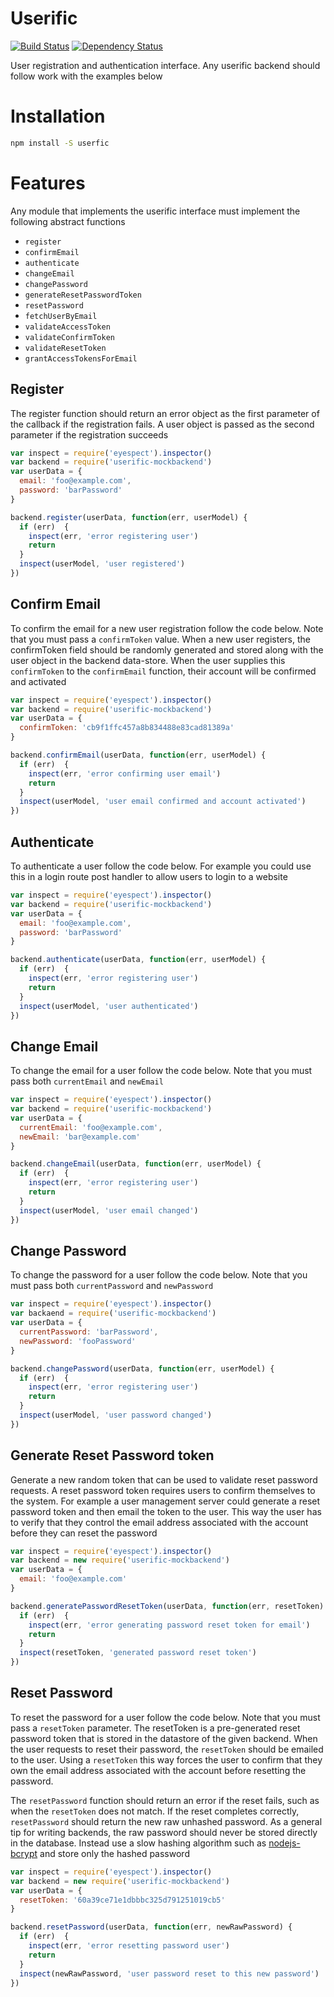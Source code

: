 # Userific

[![Build Status](https://travis-ci.org/nisaacson/userific.png)](https://travis-ci.org/nisaacson/userific)
[![Dependency Status](https://david-dm.org/nisaacson/userific.png)](https://david-dm.org/nisaacson/userific)

User registration and authentication interface. Any userific backend should follow work with the examples below


# Installation
```bash
npm install -S userfic
```

# Features

Any module that implements the userific interface must implement the following abstract functions

* `register`
* `confirmEmail`
* `authenticate`
* `changeEmail`
* `changePassword`
* `generateResetPasswordToken`
* `resetPassword`
* `fetchUserByEmail`
* `validateAccessToken`
* `validateConfirmToken`
* `validateResetToken`
* `grantAccessTokensForEmail`


## Register

The register function should return an error object as the first parameter of the callback if the registration fails. A user object is passed as the second parameter if the registration succeeds

```javascript
var inspect = require('eyespect').inspector()
var backend = require('userific-mockbackend')
var userData = {
  email: 'foo@example.com',
  password: 'barPassword'
}

backend.register(userData, function(err, userModel) {
  if (err)  {
    inspect(err, 'error registering user')
    return
  }
  inspect(userModel, 'user registered')
})
```


## Confirm Email

To confirm the email for a new user registration follow the code below. Note that you must pass a `confirmToken` value. When a new user registers, the confirmToken field should be randomly generated and stored along with the user object in the backend data-store. When the user supplies this `confirmToken` to the `confirmEmail` function, their account will be confirmed and activated

```javascript
var inspect = require('eyespect').inspector()
var backend = require('userific-mockbackend')
var userData = {
  confirmToken: 'cb9f1ffc457a8b834488e83cad81389a'
}

backend.confirmEmail(userData, function(err, userModel) {
  if (err)  {
    inspect(err, 'error confirming user email')
    return
  }
  inspect(userModel, 'user email confirmed and account activated')
})
```

## Authenticate
To authenticate a user follow the code below. For example you could use this in a login route post handler to allow users to login to a website

```javascript
var inspect = require('eyespect').inspector()
var backend = require('userific-mockbackend')
var userData = {
  email: 'foo@example.com',
  password: 'barPassword'
}

backend.authenticate(userData, function(err, userModel) {
  if (err)  {
    inspect(err, 'error registering user')
    return
  }
  inspect(userModel, 'user authenticated')
})
```

## Change Email
To change the email for a user follow the code below. Note that you must pass both `currentEmail` and `newEmail`

```javascript
var inspect = require('eyespect').inspector()
var backend = require('userific-mockbackend')
var userData = {
  currentEmail: 'foo@example.com',
  newEmail: 'bar@example.com'
}

backend.changeEmail(userData, function(err, userModel) {
  if (err)  {
    inspect(err, 'error registering user')
    return
  }
  inspect(userModel, 'user email changed')
})
```

## Change Password
To change the password for a user follow the code below. Note that you must pass both `currentPassword` and `newPassword`

```javascript
var inspect = require('eyespect').inspector()
var backaend = require('userific-mockbackend')
var userData = {
  currentPassword: 'barPassword',
  newPassword: 'fooPassword'
}

backend.changePassword(userData, function(err, userModel) {
  if (err)  {
    inspect(err, 'error registering user')
    return
  }
  inspect(userModel, 'user password changed')
})
```
## Generate Reset Password token

Generate a new random token that can be used to validate reset password requests. A reset password token requires users to confirm themselves to the system. For example a user management server could generate a reset password token and then email the token to the user. This way the user has to verify that they control the email address associated with the account before they can reset the password

```javascript
var inspect = require('eyespect').inspector()
var backend = new require('userific-mockbackend')
var userData = {
  email: 'foo@example.com'
}

backend.generatePasswordResetToken(userData, function(err, resetToken) {
  if (err)  {
    inspect(err, 'error generating password reset token for email')
    return
  }
  inspect(resetToken, 'generated password reset token')
})
```


## Reset Password
To reset the password for a user follow the code below. Note that you must pass a `resetToken` parameter. The resetToken is a pre-generated reset password token that is stored in the datastore of the given backend. When the user requests to reset their password, the `resetToken` should be emailed to the user. Using a `resetToken` this way forces the user to confirm that they own the email address associated with the account before resetting the password.

The `resetPassword` function should return an error if the reset fails, such as when the `resetToken` does not match. If the reset completes correctly, `resetPassword` should return the new raw unhashed password. As a general tip for writing backends, the raw password should never be stored directly in the database. Instead use a slow hashing algorithm such as [nodejs-bcrypt](https://github.com/shaneGirish/bcrypt-nodejs) and store only the hashed password

```javascript
var inspect = require('eyespect').inspector()
var backend = new require('userific-mockbackend')
var userData = {
  resetToken: '60a39ce71e1dbbbc325d791251019cb5'
}

backend.resetPassword(userData, function(err, newRawPassword) {
  if (err)  {
    inspect(err, 'error resetting password user')
    return
  }
  inspect(newRawPassword, 'user password reset to this new password')
})
```

